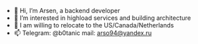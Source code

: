 - 👋 Hi, I’m Arsen, a backend developer
- 👀 I’m interested in highload services and building architecture
- 🌱 I am willing to relocate to the US/Canada/Netherlands
- 📫 Telegram: @b0tanic
     mail: arso94@yandex.ru 

<!---
b0tanic/b0tanic is a ✨ special ✨ repository because its `README.md` (this file) appears on your GitHub profile.
You can click the Preview link to take a look at your changes.
--->
